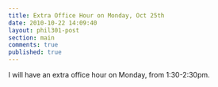 ```yaml
---
title: Extra Office Hour on Monday, Oct 25th
date: 2010-10-22 14:09:40
layout: phil301-post
section: main
comments: true
published: true
---
```


I will have an extra office hour on Monday, from 1:30-2:30pm.